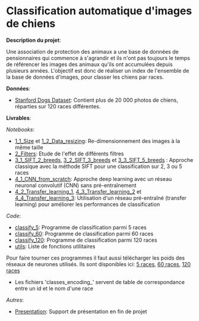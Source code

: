 # Classification automatique d'images de chiens

**Description du projet**:

Une association de protection des animaux a une base de données de pensionnaires qui commence à s'agrandir et ils n'ont pas 
toujours le temps de référencer les images des animaux qu'ils ont accumulées depuis plusieurs années. 
L'objectif est donc de réaliser un index de l'ensemble de la base de données d'images, pour classer les chiens par races.

**Données**:
* [Stanford Dogs Dataset](http://vision.stanford.edu/aditya86/ImageNetDogs/): 
Contient plus de 20 000 photos de chiens, réparties sur 120 races différentes. 

**Livrables**:

*Notebooks*:
* [1_1_Size](1_1_Size.ipynb) et [1_2_Data_resizing](1_2_Data_resizing.ipynb): Re-dimensionnement des images à la même taille
* [2_Filters](2_Filters.ipynb): Etude de l'effet de différents filtres
* [3_1_SIFT_2_breeds](3_1_SIFT_2_breeds.ipynb), [3_2_SIFT_3_breeds](3_2_SIFT_3_breeds.ipynb) et [3_3_SIFT_5_breeds](3_3_SIFT_5_breeds.ipynb)
: Approche classique avec la méthode SIFT pour une classification sur 2, 3 ou 5 races
* [4_1_CNN_from_scratch](4_1_CNN_from_scratch.ipynb): Approche deep learning avec un réseau neuronal convolutif (CNN) sans pré-entraînement
* [4_2_Transfer_learning_1](4_2_Transfer_learning_1.ipynb), [4_3_Transfer_learning_2](4_3_Transfer_learning_2.ipynb) 
et [4_4_Transfer_learning_3](4_4_Transfer_learning_3.ipynb): Utilisation d'un réseau pré-entraîné (transfer learning) pour améliorer 
les performances de classification

*Code*:
* [classify_5](classify_5.py): Programme de classification parmi 5 races
* [classify_60](classify_60.py): Programme de classification parmi 60 races
* [classify_120](classify_120.py): Programme de classification parmi 120 races
* [utils](utils.py): Liste de fonctions utilitaires

Pour faire tourner ces programmes il faut aussi télécharger les poids des réseaux de neurones utilisés. Ils sont disponibles ici:
[5 races](https://drive.google.com/open?id=1xig2wHp15Ar5xaIDPmNmkwMpsTohG6y1), 
[60 races](https://drive.google.com/open?id=1F2d2Es2Rbvljml2mXoV2-RIsA17BTivp),
[120 races](https://drive.google.com/open?id=1H_9u7YrCcxp1cvMi_yCKJ4DHVqwwGPoD)

* Les fichiers 'classes_encoding_' servent de table de correspondance entre un id et le nom d'une race

*Autres*:
* [Presentation](Presentation.pdf): Support de présentation en fin de projet

